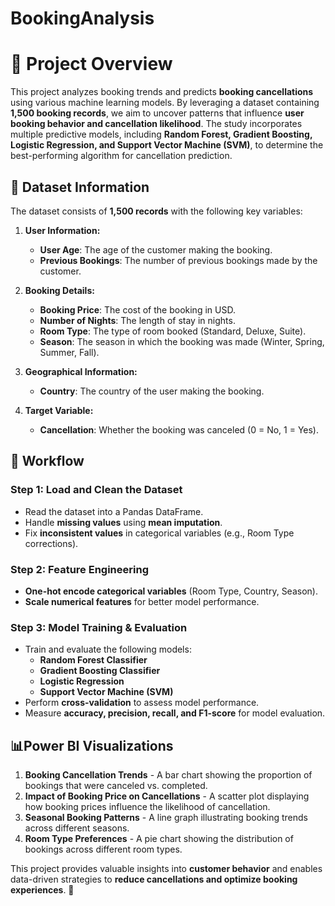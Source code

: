 # BookingAnalysis
# 📌 Project Overview

This project analyzes booking trends and predicts **booking cancellations** using various machine learning models. By leveraging a dataset containing **1,500 booking records**, we aim to uncover patterns that influence **user booking behavior and cancellation likelihood**. The study incorporates multiple predictive models, including **Random Forest, Gradient Boosting, Logistic Regression, and Support Vector Machine (SVM)**, to determine the best-performing algorithm for cancellation prediction.

## 📂 Dataset Information

The dataset consists of **1,500 records** with the following key variables:

1. **User Information:**
   - **User Age**: The age of the customer making the booking.
   - **Previous Bookings**: The number of previous bookings made by the customer.

2. **Booking Details:**
   - **Booking Price**: The cost of the booking in USD.
   - **Number of Nights**: The length of stay in nights.
   - **Room Type**: The type of room booked (Standard, Deluxe, Suite).
   - **Season**: The season in which the booking was made (Winter, Spring, Summer, Fall).

3. **Geographical Information:**
   - **Country**: The country of the user making the booking.

4. **Target Variable:**
   - **Cancellation**: Whether the booking was canceled (0 = No, 1 = Yes).

## 🚀 Workflow

### Step 1: Load and Clean the Dataset
- Read the dataset into a Pandas DataFrame.
- Handle **missing values** using **mean imputation**.
- Fix **inconsistent values** in categorical variables (e.g., Room Type corrections).

### Step 2: Feature Engineering
- **One-hot encode categorical variables** (Room Type, Country, Season).
- **Scale numerical features** for better model performance.

### Step 3: Model Training & Evaluation
- Train and evaluate the following models:
  - **Random Forest Classifier**
  - **Gradient Boosting Classifier**
  - **Logistic Regression**
  - **Support Vector Machine (SVM)**
- Perform **cross-validation** to assess model performance.
- Measure **accuracy, precision, recall, and F1-score** for model evaluation.

## 📊Power BI Visualizations

1. **Booking Cancellation Trends** - A bar chart showing the proportion of bookings that were canceled vs. completed.
2. **Impact of Booking Price on Cancellations** - A scatter plot displaying how booking prices influence the likelihood of cancellation.
3. **Seasonal Booking Patterns** - A line graph illustrating booking trends across different seasons.
4. **Room Type Preferences** - A pie chart showing the distribution of bookings across different room types.

This project provides valuable insights into **customer behavior** and enables data-driven strategies to **reduce cancellations and optimize booking experiences**. 🚀

